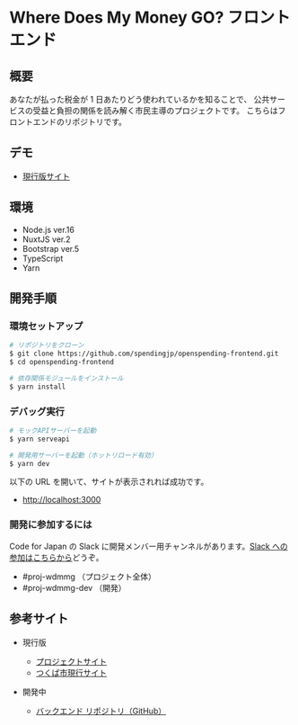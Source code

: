 # Where Does My Money GO? フロントエンド

## 概要

あなたが払った税金が 1 日あたりどう使われているかを知ることで、
公共サービスの受益と負担の関係を読み解く市民主導のプロジェクトです。
こちらはフロントエンドのリポジトリです。

## デモ

- [現行版サイト](https://tsukubashi.spending.jp/)

## 環境

- Node.js ver.16
- NuxtJS ver.2
- Bootstrap ver.5
- TypeScript
- Yarn

## 開発手順

### 環境セットアップ

```bash
# リポジトリをクローン
$ git clone https://github.com/spendingjp/openspending-frontend.git
$ cd openspending-frontend

# 依存関係モジュールをインストール
$ yarn install
```

### デバッグ実行

```bash
# モックAPIサーバーを起動
$ yarn serveapi

# 開発用サーバーを起動（ホットリロード有効）
$ yarn dev
```

以下の URL を開いて、サイトが表示されれば成功です。

- [http://localhost:3000](http://localhost:3000)

### 開発に参加するには

Code for Japan の Slack に開発メンバー用チャンネルがあります。[Slack への参加はこちらから](https://join.slack.com/t/cfj/shared_invite/zt-w2soa7jo-ZhVLNk5HjBMYm1GD72i36g)どうぞ。

- #proj-wdmmg （プロジェクト全体）
- #proj-wdmmg-dev （開発）

## 参考サイト

- 現行版

  - [プロジェクトサイト](https://spending.jp/)
  - [つくば市現行サイト](https://tsukubashi.spending.jp/)

- 開発中
  - [バックエンド リポジトリ（GitHub）](https://github.com/spendingjp/openspending-backend)
